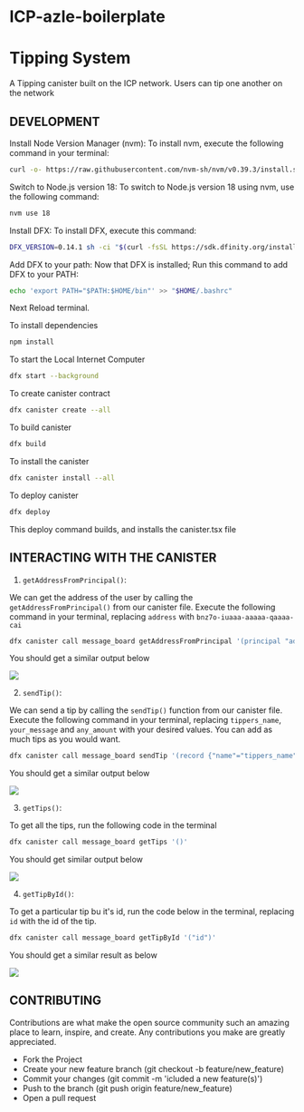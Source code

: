 # ICP-azle-boilerplate
# Tipping System

A Tipping canister built on the ICP network. Users can tip one another on the network

## DEVELOPMENT

Install Node Version Manager (nvm): To install nvm, execute the following command in your terminal:

```bash
curl -o- https://raw.githubusercontent.com/nvm-sh/nvm/v0.39.3/install.sh | bash
```

Switch to Node.js version 18: To switch to Node.js version 18 using nvm, use the following command:

```bash
nvm use 18
```

Install DFX: To install DFX, execute this command:

``` bash
DFX_VERSION=0.14.1 sh -ci "$(curl -fsSL https://sdk.dfinity.org/install.sh)"
```

Add DFX to your path: Now that DFX is installed; Run this command to add DFX to your PATH:

```bash
echo 'export PATH="$PATH:$HOME/bin"' >> "$HOME/.bashrc"
```

Next Reload terminal.

To install dependencies

```bash
npm install
```

To start the Local Internet Computer

```bash
dfx start --background
```

To create canister contract

```bash
dfx canister create --all
```

To build canister

```bash
dfx build
```

To install the canister

```bash
dfx canister install --all
```

To deploy canister

```bash
dfx deploy
```

This deploy command builds, and installs the canister.tsx file

## INTERACTING WITH THE CANISTER

1. `getAddressFromPrincipal()`:

We can get the address of the user by calling the `getAddressFromPrincipal()` from our canister file. Execute the following command in your terminal, replacing `address` with `bnz7o-iuaaa-aaaaa-qaaaa-cai`
```bash
dfx canister call message_board getAddressFromPrincipal '(principal "address")'
```
You should get a similar output below

![](https://github.com/ozo-vehe/ICP-azle-boilerplate/blob/main/first.png)

2. `sendTip()`:

We can send a tip by calling the `sendTip()` function from our canister file. Execute the following command in your terminal, replacing `tippers_name`, `your_message` and `any_amount` with your desired values. You can add as much tips as you would want.

```bash
dfx canister call message_board sendTip '(record {"name"="tippers_name"; "message"="your_message"; "amount"=any_amount})'
```

You should get a similar output below

![](https://github.com/ozo-vehe/ICP-azle-boilerplate/blob/main/second.png)

3. `getTips()`:

To get all the tips, run the following code in the terminal

```bash
dfx canister call message_board getTips '()'
```

You should get similar output below

![](https://github.com/ozo-vehe/ICP-azle-boilerplate/blob/main/third.png)

4. `getTipById()`:

To get a particular tip bu it's id, run the code below in the terminal, replacing `id` with the id of the tip.

```bash
dfx canister call message_board getTipById '("id")'
```

You should get a similar result as below

![](https://github.com/ozo-vehe/ICP-azle-boilerplate/blob/main/fourth.png)

## CONTRIBUTING
Contributions are what make the open source community such an amazing place to learn, inspire, and create. Any contributions you make are greatly appreciated.

- Fork the Project
- Create your new feature branch (git checkout -b feature/new_feature)
- Commit your changes (git commit -m 'icluded a new feature(s)')
- Push to the branch (git push origin feature/new_feature)
- Open a pull request